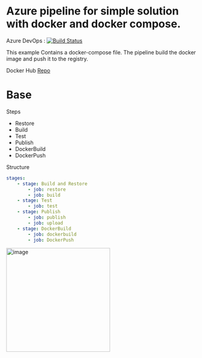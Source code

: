 # Azure pipeline for simple solution with docker and docker compose.

Azure DevOps : [![Build Status](https://dev.azure.com/wistercorp/azure-pipelines/_apis/build/status/BaseDocker?branchName=develop)](https://dev.azure.com/wistercorp/azure-pipelines/_build/latest?definitionId=48&branchName=develop)

This example Contains a docker-compose file. The pipeline build the docker image and push it to the registry.

Docker Hub [Repo](https://hub.docker.com/repository/docker/wister/azure-pipelines)

# Base
Steps

 - Restore
 - Build
 - Test
 - Publish
 - DockerBuild
 - DockerPush

Structure

```yml
stages:
    - stage: Build and Restore
        - job: restore
        - job: build
    - stage: Test
        - job: test
    - stage: Publish
        - job: publish
        - job: upload
    - stage: DockerBuild
        - job: dockerbuild
        - job: DockerPush
```
<img width="275" alt="image" src="https://user-images.githubusercontent.com/19657324/178130746-d715d143-de59-48a1-a183-2f8c2c162c42.png">


